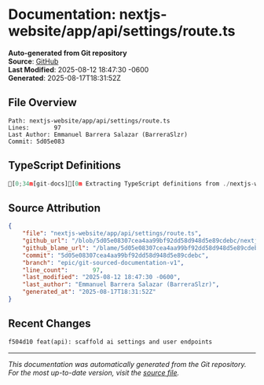 # Documentation: nextjs-website/app/api/settings/route.ts

**Auto-generated from Git repository**  
**Source**: [GitHub](/blob/5d05e08307cea4aa99bf92dd58d948d5e89cdebc/nextjs-website/app/api/settings/route.ts)  
**Last Modified**: 2025-08-12 18:47:30 -0600  
**Generated**: 2025-08-17T18:31:52Z

## File Overview

```
Path: nextjs-website/app/api/settings/route.ts
Lines:       97
Last Author: Emmanuel Barrera Salazar (BarreraSlzr)
Commit: 5d05e083
```

## TypeScript Definitions

```typescript
[0;34m[git-docs][0m Extracting TypeScript definitions from ./nextjs-website/app/api/settings/route.ts
```

## Source Attribution

```json
{
    "file": "nextjs-website/app/api/settings/route.ts",
    "github_url": "/blob/5d05e08307cea4aa99bf92dd58d948d5e89cdebc/nextjs-website/app/api/settings/route.ts",
    "github_blame_url": "/blame/5d05e08307cea4aa99bf92dd58d948d5e89cdebc/nextjs-website/app/api/settings/route.ts",
    "commit": "5d05e08307cea4aa99bf92dd58d948d5e89cdebc",
    "branch": "epic/git-sourced-documentation-v1",
    "line_count":       97,
    "last_modified": "2025-08-12 18:47:30 -0600",
    "last_author": "Emmanuel Barrera Salazar (BarreraSlzr)",
    "generated_at": "2025-08-17T18:31:52Z"
}
```

## Recent Changes

```diff
f504d10 feat(api): scaffold ai settings and user endpoints
```

---
*This documentation was automatically generated from the Git repository. 
For the most up-to-date version, visit the [source file](/blob/5d05e08307cea4aa99bf92dd58d948d5e89cdebc/nextjs-website/app/api/settings/route.ts).*
